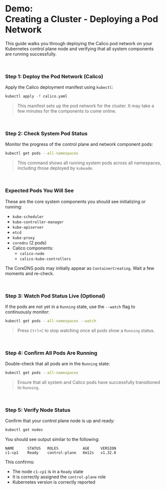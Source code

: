 # Demo:<br>Creating a Cluster - Deploying a Pod Network
This guide walks you through deploying the Calico pod network on your Kubernetes control plane node and verifying that all system components are running successfully.

<br>

### Step 1: Deploy the Pod Network (Calico)
Apply the Calico deployment manifest using `kubectl`:

```bash
kubectl apply -f calico.yaml
```

> This manifest sets up the pod network for the cluster. It may take a few minutes for the components to come online.

<br>

### Step 2: Check System Pod Status
Monitor the progress of the control plane and network component pods:

```bash
kubectl get pods --all-namespaces
```

> This command shows all running system pods across all namespaces, including those deployed by `kubeadm`.

<br>

### Expected Pods You Will See
These are the core system components you should see initializing or running:
- `kube-scheduler`
- `kube-controller-manager`
- `kube-apiserver`
- `etcd`
- `kube-proxy`
- `coredns` (2 pods)
- Calico components:
  - `calico-node`
  - `calico-kube-controllers`

The CoreDNS pods may initially appear as `ContainerCreating`. Wait a few moments and re-check.

<br>

### Step 3: Watch Pod Status Live (Optional)
If the pods are not yet in a `Running` state, use the `--watch` flag to continuously monitor:

```bash
kubectl get pods --all-namespaces --watch
```

> Press `Ctrl+C` to stop watching once all pods show a `Running` status.

<br>

### Step 4: Confirm All Pods Are Running
Double-check that all pods are in the `Running` state:

```bash
kubectl get pods --all-namespaces
```

> Ensure that all system and Calico pods have successfully transitioned to `Running`.

<br>

### Step 5: Verify Node Status
Confirm that your control plane node is up and ready:

```bash
kubectl get nodes
```

You should see output similar to the following:

```
NAME      STATUS   ROLES           AGE     VERSION
c1-cp1    Ready    control-plane   6m12s   v1.32.0
```

This confirms:
- The node `c1-cp1` is in a `Ready` state
- It is correctly assigned the `control-plane` role
- Kubernetes version is correctly reported